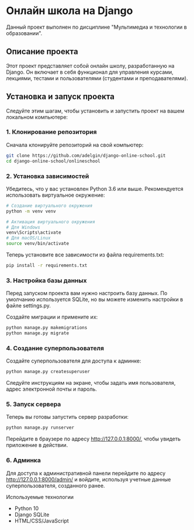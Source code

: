 # Онлайн школа на Django

Данный проект выполнен по дисциплине "Мультимедиа и технологии в образовании".

## Описание проекта

Этот проект представляет собой онлайн школу, разработанную на Django. Он включает в себя функционал для управления курсами, лекциями, тестами и пользователями (студентами и преподавателями).

## Установка и запуск проекта

Следуйте этим шагам, чтобы установить и запустить проект на вашем локальном компьютере:

### 1. Клонирование репозитория

Сначала клонируйте репозиторий на свой компьютер:

```bash
git clone https://github.com/adelgin/django-online-school.git
cd django-online-school/onlineschool
```

### 2. Установка зависимостей

Убедитесь, что у вас установлен Python 3.6 или выше. Рекомендуется использовать виртуальное окружение:

```bash
# Создание виртуального окружения
python -m venv venv

# Активация виртуального окружения
# Для Windows
venv\Scripts\activate
# Для macOS/Linux
source venv/bin/activate
```

Теперь установите все зависимости из файла requirements.txt:

```bash
pip install -r requirements.txt
```

### 3. Настройка базы данных

Перед запуском проекта вам нужно настроить базу данных. По умолчанию используется SQLite, но вы можете изменить настройки в файле settings.py.

Создайте миграции и примените их:

```bash
python manage.py makemigrations
python manage.py migrate
```

### 4. Создание суперпользователя

Создайте суперпользователя для доступа к админке:

```bash
python manage.py createsuperuser
```

Следуйте инструкциям на экране, чтобы задать имя пользователя, адрес электронной почты и пароль.

### 5. Запуск сервера
Теперь вы готовы запустить сервер разработки:

```bash
python manage.py runserver
```
Перейдите в браузере по адресу http://127.0.0.1:8000/, чтобы увидеть приложение в действии.

### 6. Админка

Для доступа к административной панели перейдите по адресу http://127.0.0.1:8000/admin/ и войдите, используя учетные данные суперпользователя, созданного ранее.

Используемые технологии

- Python 10
- Django
SQLite
- HTML/CSS/JavaScript